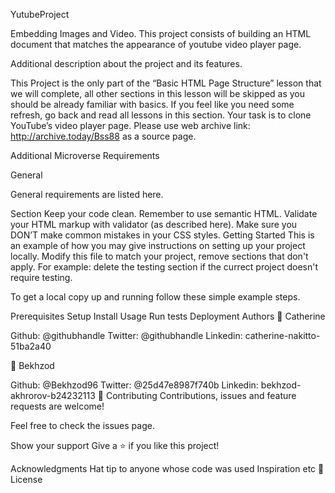 YutubeProject

Embedding Images and Video.
This project consists of building an HTML document that matches the appearance of youtube video player page.

Additional description about the project and its features.

This Project is the only part of the “Basic HTML Page Structure” lesson that we will complete, all other sections in this lesson will be skipped as you should be already familiar with basics. If you feel like you need some refresh, go back and read all lessons in this section.
Your task is to clone YouTube’s video player page. Please use web archive link: http://archive.today/Bss88 as a source page.

Additional Microverse Requirements

General

General requirements are listed here.

Section
Keep your code clean.
Remember to use semantic HTML.
Validate your HTML markup with validator (as described here).
Make sure you DON’T make common mistakes in your CSS styles.
Getting Started
This is an example of how you may give instructions on setting up your project locally. Modify this file to match your project, remove sections that don't apply. For example: delete the testing section if the currect project doesn't require testing.

To get a local copy up and running follow these simple example steps.

Prerequisites
Setup
Install
Usage
Run tests
Deployment
Authors
👤 Catherine

Github: @githubhandle
Twitter: @githubhandle
Linkedin: catherine-nakitto-51ba2a40

👤 Bekhzod

Github: @Bekhzod96
Twitter: @25d47e8987f740b
Linkedin: bekhzod-akhrorov-b24232113
🤝 Contributing
Contributions, issues and feature requests are welcome!

Feel free to check the issues page.

Show your support
Give a ⭐️ if you like this project!

Acknowledgments
Hat tip to anyone whose code was used
Inspiration
etc
📝 License
